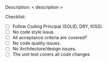 Description: < description >

Checklist:
- [ ] Follow Coding Principal (SOLID, DRY, KISS).
- [ ] No code style issue.
- [ ] All acceptance criteria are covered?
- [ ] No code quality issues.
- [ ] No Architecture/design issues.
- [ ] The unit test covers all code changes